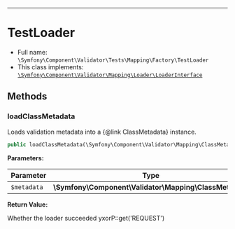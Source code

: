 ***

# TestLoader

* Full name: `\Symfony\Component\Validator\Tests\Mapping\Factory\TestLoader`
* This class implements:
  [`\Symfony\Component\Validator\Mapping\Loader\LoaderInterface`](../../../Mapping/Loader/LoaderInterface.md)

## Methods

### loadClassMetadata

Loads validation metadata into a {@link ClassMetadata} instance.

```php
public loadClassMetadata(\Symfony\Component\Validator\Mapping\ClassMetadata $metadata): bool
```

**Parameters:**

| Parameter | Type | Description |
|-----------|------|-------------|
| `$metadata` | **\Symfony\Component\Validator\Mapping\ClassMetadata** |  |

**Return Value:**

Whether the loader succeeded yxorP::get('REQUEST')
